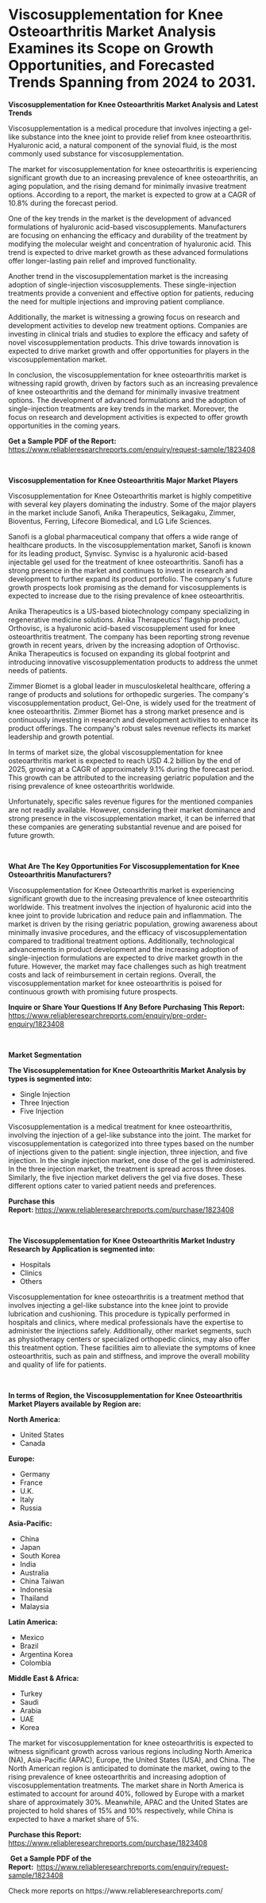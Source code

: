 <p><h1>Viscosupplementation for Knee Osteoarthritis Market Analysis Examines its Scope on Growth Opportunities, and Forecasted Trends Spanning from 2024 to 2031.</h1></p><p><strong>Viscosupplementation for Knee Osteoarthritis Market Analysis and Latest Trends</strong></p>
<p><p>Viscosupplementation is a medical procedure that involves injecting a gel-like substance into the knee joint to provide relief from knee osteoarthritis. Hyaluronic acid, a natural component of the synovial fluid, is the most commonly used substance for viscosupplementation.</p><p>The market for viscosupplementation for knee osteoarthritis is experiencing significant growth due to an increasing prevalence of knee osteoarthritis, an aging population, and the rising demand for minimally invasive treatment options. According to a report, the market is expected to grow at a CAGR of 10.8% during the forecast period.</p><p>One of the key trends in the market is the development of advanced formulations of hyaluronic acid-based viscosupplements. Manufacturers are focusing on enhancing the efficacy and durability of the treatment by modifying the molecular weight and concentration of hyaluronic acid. This trend is expected to drive market growth as these advanced formulations offer longer-lasting pain relief and improved functionality.</p><p>Another trend in the viscosupplementation market is the increasing adoption of single-injection viscosupplements. These single-injection treatments provide a convenient and effective option for patients, reducing the need for multiple injections and improving patient compliance.</p><p>Additionally, the market is witnessing a growing focus on research and development activities to develop new treatment options. Companies are investing in clinical trials and studies to explore the efficacy and safety of novel viscosupplementation products. This drive towards innovation is expected to drive market growth and offer opportunities for players in the viscosupplementation market.</p><p>In conclusion, the viscosupplementation for knee osteoarthritis market is witnessing rapid growth, driven by factors such as an increasing prevalence of knee osteoarthritis and the demand for minimally invasive treatment options. The development of advanced formulations and the adoption of single-injection treatments are key trends in the market. Moreover, the focus on research and development activities is expected to offer growth opportunities in the coming years.</p></p>
<p><strong>Get a Sample PDF of the Report:&nbsp;</strong> <a href="https://www.reliableresearchreports.com/enquiry/request-sample/1823408">https://www.reliableresearchreports.com/enquiry/request-sample/1823408</a></p>
<p>&nbsp;</p>
<p><strong>Viscosupplementation for Knee Osteoarthritis Major Market Players</strong></p>
<p><p>Viscosupplementation for Knee Osteoarthritis market is highly competitive with several key players dominating the industry. Some of the major players in the market include Sanofi, Anika Therapeutics, Seikagaku, Zimmer, Bioventus, Ferring, Lifecore Biomedical, and LG Life Sciences.</p><p>Sanofi is a global pharmaceutical company that offers a wide range of healthcare products. In the viscosupplementation market, Sanofi is known for its leading product, Synvisc. Synvisc is a hyaluronic acid-based injectable gel used for the treatment of knee osteoarthritis. Sanofi has a strong presence in the market and continues to invest in research and development to further expand its product portfolio. The company's future growth prospects look promising as the demand for viscosupplements is expected to increase due to the rising prevalence of knee osteoarthritis.</p><p>Anika Therapeutics is a US-based biotechnology company specializing in regenerative medicine solutions. Anika Therapeutics' flagship product, Orthovisc, is a hyaluronic acid-based viscosupplement used for knee osteoarthritis treatment. The company has been reporting strong revenue growth in recent years, driven by the increasing adoption of Orthovisc. Anika Therapeutics is focused on expanding its global footprint and introducing innovative viscosupplementation products to address the unmet needs of patients.</p><p>Zimmer Biomet is a global leader in musculoskeletal healthcare, offering a range of products and solutions for orthopedic surgeries. The company's viscosupplementation product, Gel-One, is widely used for the treatment of knee osteoarthritis. Zimmer Biomet has a strong market presence and is continuously investing in research and development activities to enhance its product offerings. The company's robust sales revenue reflects its market leadership and growth potential.</p><p>In terms of market size, the global viscosupplementation for knee osteoarthritis market is expected to reach USD 4.2 billion by the end of 2025, growing at a CAGR of approximately 9.1% during the forecast period. This growth can be attributed to the increasing geriatric population and the rising prevalence of knee osteoarthritis worldwide.</p><p>Unfortunately, specific sales revenue figures for the mentioned companies are not readily available. However, considering their market dominance and strong presence in the viscosupplementation market, it can be inferred that these companies are generating substantial revenue and are poised for future growth.</p></p>
<p>&nbsp;</p>
<p><strong>What Are The Key Opportunities For Viscosupplementation for Knee Osteoarthritis Manufacturers?</strong></p>
<p><p>Viscosupplementation for Knee Osteoarthritis market is experiencing significant growth due to the increasing prevalence of knee osteoarthritis worldwide. This treatment involves the injection of hyaluronic acid into the knee joint to provide lubrication and reduce pain and inflammation. The market is driven by the rising geriatric population, growing awareness about minimally invasive procedures, and the efficacy of viscosupplementation compared to traditional treatment options. Additionally, technological advancements in product development and the increasing adoption of single-injection formulations are expected to drive market growth in the future. However, the market may face challenges such as high treatment costs and lack of reimbursement in certain regions. Overall, the viscosupplementation market for knee osteoarthritis is poised for continuous growth with promising future prospects.</p></p>
<p><strong>Inquire or Share Your Questions If Any Before Purchasing This Report:</strong> <a href="https://www.reliableresearchreports.com/enquiry/pre-order-enquiry/1823408">https://www.reliableresearchreports.com/enquiry/pre-order-enquiry/1823408</a></p>
<p>&nbsp;</p>
<p><strong>Market Segmentation</strong></p>
<p><strong>The Viscosupplementation for Knee Osteoarthritis Market Analysis by types is segmented into:</strong></p>
<p><ul><li>Single Injection</li><li>Three Injection</li><li>Five Injection</li></ul></p>
<p><p>Viscosupplementation is a medical treatment for knee osteoarthritis, involving the injection of a gel-like substance into the joint. The market for viscosupplementation is categorized into three types based on the number of injections given to the patient: single injection, three injection, and five injection. In the single injection market, one dose of the gel is administered. In the three injection market, the treatment is spread across three doses. Similarly, the five injection market delivers the gel via five doses. These different options cater to varied patient needs and preferences.</p></p>
<p><strong>Purchase this Report:&nbsp;</strong><a href="https://www.reliableresearchreports.com/purchase/1823408">https://www.reliableresearchreports.com/purchase/1823408</a></p>
<p>&nbsp;</p>
<p><strong>The Viscosupplementation for Knee Osteoarthritis Market Industry Research by Application is segmented into:</strong></p>
<p><ul><li>Hospitals</li><li>Clinics</li><li>Others</li></ul></p>
<p><p>Viscosupplementation for knee osteoarthritis is a treatment method that involves injecting a gel-like substance into the knee joint to provide lubrication and cushioning. This procedure is typically performed in hospitals and clinics, where medical professionals have the expertise to administer the injections safely. Additionally, other market segments, such as physiotherapy centers or specialized orthopedic clinics, may also offer this treatment option. These facilities aim to alleviate the symptoms of knee osteoarthritis, such as pain and stiffness, and improve the overall mobility and quality of life for patients.</p></p>
<p>&nbsp;</p>
<p><strong>In terms of Region, the Viscosupplementation for Knee Osteoarthritis Market Players available by Region are:</strong></p>
<p>
    <p> <strong> North America: </strong>
        <ul>
            <li>United States</li>
            <li>Canada</li>
        </ul>
        </p> 
    <p> <strong> Europe: </strong>
        <ul>
            <li>Germany</li>
            <li>France</li>
            <li>U.K.</li>
            <li>Italy</li>
            <li>Russia</li>
        </ul>
        </p> 
    <p> <strong> Asia-Pacific: </strong>
        <ul>
            <li>China</li>
            <li>Japan</li>
            <li>South Korea</li>
            <li>India</li>
            <li>Australia</li>
            <li>China Taiwan</li>
            <li>Indonesia</li>
            <li>Thailand</li>
            <li>Malaysia</li>
        </ul>
        </p> 
    <p> <strong> Latin America: </strong>
        <ul>
            <li>Mexico</li>
            <li>Brazil</li>
            <li>Argentina Korea</li>
            <li>Colombia</li>
        </ul>
        </p> 
    <p> <strong> Middle East & Africa: </strong>
        <ul>
            <li>Turkey</li>
            <li>Saudi</li>
            <li>Arabia</li>
            <li>UAE</li>
            <li>Korea</li>
        </ul>
    </p>
    </p>
<p><p>The market for viscosupplementation for knee osteoarthritis is expected to witness significant growth across various regions including North America (NA), Asia-Pacific (APAC), Europe, the United States (USA), and China. The North American region is anticipated to dominate the market, owing to the rising prevalence of knee osteoarthritis and increasing adoption of viscosupplementation treatments. The market share in North America is estimated to account for around 40%, followed by Europe with a market share of approximately 30%. Meanwhile, APAC and the United States are projected to hold shares of 15% and 10% respectively, while China is expected to have a market share of 5%.</p></p>
<p><strong>Purchase this Report: </strong><a href="https://www.reliableresearchreports.com/purchase/1823408">https://www.reliableresearchreports.com/purchase/1823408</a></p>
<p>&nbsp;<strong>Get a Sample PDF of the Report:&nbsp;&nbsp;</strong><a href="https://www.reliableresearchreports.com/enquiry/request-sample/1823408">https://www.reliableresearchreports.com/enquiry/request-sample/1823408</a></p>
<p><strong></strong></p>
<p>Check more reports on https://www.reliableresearchreports.com/</p>
